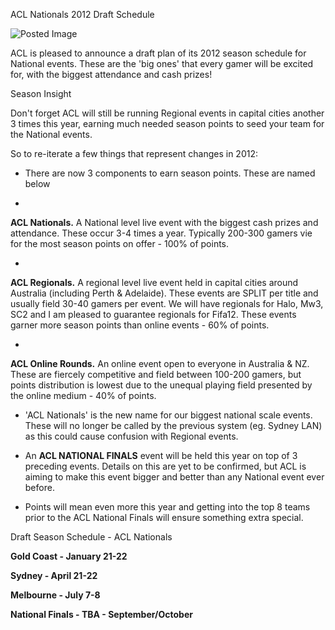 ACL Nationals 2012 Draft Schedule








![Posted Image](http://img716.imageshack.us/img716/8788/calendarf.jpg)





ACL is pleased to announce a draft plan of its 2012 season schedule for National events. These are the 'big ones' that every gamer will be excited for, with the biggest attendance and cash prizes!








Season Insight




Don't forget ACL will still be running Regional events in capital cities another 3 times this year, earning much needed season points to seed your team for the National events.





So to re-iterate a few things that represent changes in 2012:





- There are now 3 components to earn season points. These are named below





- 
**ACL Nationals.**
 A National level live event with the biggest cash prizes and attendance. These occur 3-4 times a year. Typically 200-300 gamers vie for the most season points on offer - 
100% of points.

- 
**ACL Regionals.**
 A regional level live event held in capital cities around Australia (including Perth & Adelaide). These events are SPLIT per title and usually field 30-40 gamers per event. We will have regionals for Halo, Mw3, SC2 and I am pleased to guarantee regionals for Fifa12. These events garner more season points than online events - 
60% of points.

- 
**ACL Online Rounds.**
 An online event open to everyone in Australia & NZ. These are fiercely competitive and field between 100-200 gamers, but points distribution is lowest due to the unequal playing field presented by the online medium - 
40% of points.




- 'ACL Nationals' is the new name for our biggest national scale events. These will no longer be called by the previous system (eg. Sydney LAN) as this could cause confusion with Regional events.





- An 
**ACL NATIONAL FINALS**
 event will be held this year on top of 3 preceding events. Details on this are yet to be confirmed, but ACL is aiming to make this event bigger and better than any National event ever before. 





- Points will mean even more this year and getting into the top 8 teams prior to the ACL National Finals will ensure something extra special.









Draft Season Schedule - ACL Nationals








**Gold Coast - January 21-22**






**Sydney - April 21-22**






**Melbourne - July 7-8**









**National Finals - TBA - September/October**